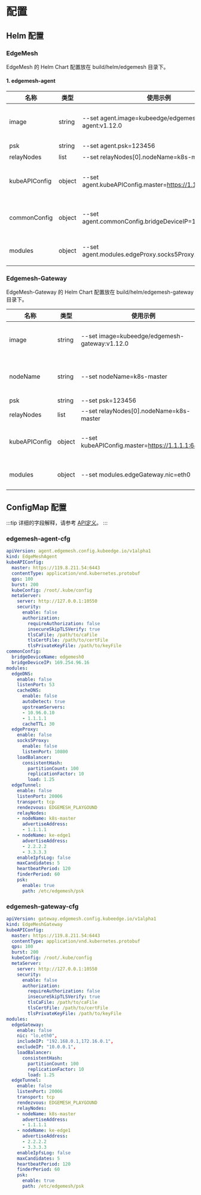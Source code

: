 # 配置

## Helm 配置

### EdgeMesh

EdgeMesh 的 Helm Chart 配置放在 build/helm/edgemesh 目录下。

#### 1. edgemesh-agent

| 名称            | 类型     | 使用示例                                                  | 描述                               |
|---------------|--------|-------------------------------------------------------|----------------------------------|
| image         | string | --set agent.image=kubeedge/edgemesh-agent:v1.12.0     | 指定 edgemesh-agent 使用的镜像          |
| psk           | string | --set agent.psk=123456                                | PSK 密码                           |
| relayNodes    | list   | --set relayNodes[0].nodeName=k8s-master               | 中继节点配置表                          |
| kubeAPIConfig | object | --set agent.kubeAPIConfig.master=https://1.1.1.1:6443 | 与 configmap 的 kubeAPIConfig 含义相同 |
| commonConfig  | object | --set agent.commonConfig.bridgeDeviceIP=169.254.96.16 | 与 configmap 的 commonConfig 含义相同  |
| modules       | object | --set agent.modules.edgeProxy.socks5Proxy.enable=true | 与 configmap 的 modules 含义相同       |

### Edgemesh-Gateway

EdgeMesh-Gateway 的 Helm Chart 配置放在 build/helm/edgemesh-gateway 目录下。

| 名称            | 类型     | 使用示例                                            | 描述                               |
|---------------|--------|-------------------------------------------------|----------------------------------|
| image         | string | --set image=kubeedge/edgemesh-gateway:v1.12.0   | 指定 edgemesh-gateway 使用的镜像        |
| nodeName      | string | --set nodeName=k8s-master                       | 指定 edgemesh-gateway 部署的节点        |
| psk           | string | --set psk=123456                                | PSK 密码                           |
| relayNodes    | list   | --set relayNodes[0].nodeName=k8s-master         | 中继节点配置表                          |
| kubeAPIConfig | object | --set kubeAPIConfig.master=https://1.1.1.1:6443 | 与 configmap 的 kubeAPIConfig 含义相同 |
| modules       | object | --set modules.edgeGateway.nic=eth0              | 与 configmap 的 modules 含义相同       |

## ConfigMap 配置

:::tip
详细的字段解释，请参考 [API定义](https://github.com/kubeedge/edgemesh/blob/main/pkg/apis/config/v1alpha1/types.go)。
:::

### edgemesh-agent-cfg

```yaml
apiVersion: agent.edgemesh.config.kubeedge.io/v1alpha1
kind: EdgeMeshAgent
kubeAPIConfig:
  master: https://119.8.211.54:6443
  contentType: application/vnd.kubernetes.protobuf
  qps: 100
  burst: 200
  kubeConfig: /root/.kube/config
  metaServer:
    server: http://127.0.0.1:10550
    security:
      enable: false
      authorization:
        requireAuthorization: false
        insecureSkipTLSVerify: true
        tlsCaFile: /path/to/caFile
        tlsCertFile: /path/to/certFile
        tlsPrivateKeyFile: /path/to/keyFile
commonConfig:
  bridgeDeviceName: edgemesh0
  bridgeDeviceIP: 169.254.96.16
modules:
  edgeDNS:
    enable: false
    listenPort: 53
    cacheDNS:
      enable: false
      autoDetect: true
      upstreamServers:
      - 10.96.0.10
      - 1.1.1.1
      cacheTTL: 30
  edgeProxy:
    enable: false
    socks5Proxy:
      enable: false
      listenPort: 10800
    loadBalancer:
      consistentHash:
        partitionCount: 100
        replicationFactor: 10
        load: 1.25
  edgeTunnel:
    enable: false
    listenPort: 20006
    transport: tcp
    rendezvous: EDGEMESH_PLAYGOUND
    relayNodes:
    - nodeName: k8s-master
      advertiseAddress:
      - 1.1.1.1
    - nodeName: ke-edge1
      advertiseAddress:
      - 2.2.2.2
      - 3.3.3.3
    enableIpfsLog: false
    maxCandidates: 5
    heartbeatPeriod: 120
    finderPeriod: 60
    psk:
      enable: true
      path: /etc/edgemesh/psk
```

### edgemesh-gateway-cfg

```yaml
apiVersion: gateway.edgemesh.config.kubeedge.io/v1alpha1
kind: EdgeMeshGateway
kubeAPIConfig:
  master: https://119.8.211.54:6443
  contentType: application/vnd.kubernetes.protobuf
  qps: 100
  burst: 200
  kubeConfig: /root/.kube/config
  metaServer:
    server: http://127.0.0.1:10550
    security:
      enable: false
      authorization:
        requireAuthorization: false
        insecureSkipTLSVerify: true
        tlsCaFile: /path/to/caFile
        tlsCertFile: /path/to/certFile
        tlsPrivateKeyFile: /path/to/keyFile
modules:
  edgeGateway:
    enable: false
    nic: "lo,eth0",
    includeIP: "192.168.0.1,172.16.0.1",
    excludeIP: "10.0.0.1",
    loadBalancer:
      consistentHash:
        partitionCount: 100
        replicationFactor: 10
        load: 1.25
  edgeTunnel:
    enable: false
    listenPort: 20006
    transport: tcp
    rendezvous: EDGEMESH_PLAYGOUND
    relayNodes:
    - nodeName: k8s-master
      advertiseAddress:
      - 1.1.1.1
    - nodeName: ke-edge1
      advertiseAddress:
      - 2.2.2.2
      - 3.3.3.3
    enableIpfsLog: false
    maxCandidates: 5
    heartbeatPeriod: 120
    finderPeriod: 60
    psk:
      enable: true
      path: /etc/edgemesh/psk
```

